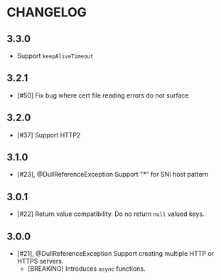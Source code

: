 # CHANGELOG

## 3.3.0

- Support `keepAliveTimeout`

## 3.2.1

- [#50] Fix bug where cert file reading errors do not surface

## 3.2.0

- [#37] Support HTTP2

## 3.1.0

- [#23], @DullReferenceException Support "*" for SNI host pattern

## 3.0.1

- [#22] Return value compatibility. Do no return `null` valued keys.

## 3.0.0

- [#21], @DullReferenceException Support creating multiple HTTP or HTTPS servers. 
  - [BREAKING] Introduces `async` functions. 
